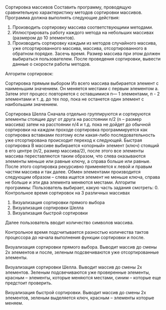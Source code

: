 Сортировка массивов
Составить программу, проводящую сравнительную характеристику методов сортировки массивов.
Программа должна выполнять следующие действия:
1. Производить сортировку массива соответствующими методами.
2. Иллюстрировать работу каждого метода на небольших массивах (размером до 10 элементов).
3. Производить сортировку каждым из методов случайного массива, уже отсортированного массива, массива, отсортированного в обратном порядке. Засечь время. Размер массива при этом должен выбираться пользователем. После проведения сортировки, вывести данные о скорости работы методов.

Алгоритм сортировок:

Сортировка прямым выбором
Из всего массива выбирается элемент с наименьшим значением. Он меняется местами с первым элементом а. Затем этот процесс повторяется с оставшимися п— 1 элементами, п - 2 элементами и т. д. до тех пор, пока не останется один элемент с наибольшим значением.

Сортировка Шелла
Сначала отдельно группируются и сортируются элементы стоящие друг от друга на расстоянии n/2 (n – размер массива) затем на расстоянии n/4 и т.д. пока не дойдет до обычной сортировки на каждом проходе сортировка программируется как сортировка вставками поэтому если какая-либо последовательность уже отсортирована происходит переход к следующей.
Быстрая сортировка
В массиве выбирается «опорный» элемент (ключ) стоящий в его центре (n/2, размер массива/2), после этого все элементы массива переставляются таким образом, что слева оказываются элементы меньше или равные ключу, а справа больше или равные. После этого сортировка рекурсивно применяется к левой и правым частям массива и так далее. 
Обмен элементами производится следующим образом – слева ищется элемент не меньше ключа, справа не больше и эти два элемента меняются местами.
Алгоритм программы:
Пользователь выбирает, какую часть задания смотреть: 
0.	Контрольное время сортировок на 3 различных массивах
1.	Визуализация сортировки прямого выбора
2.	Визуализация сортировки Шелла
3.	Визуализация быстрой сортировки

Далее пользователь вводит количество символов массива. 

Контрольное время подсчитывается разностью количества тактов процессора до начала выполнения функции сортировки и после. 

Визуализация сортировки прямого выбора. Выводит массив до смены 2х элементов и после, зеленым подсвечиваются уже отсортированные элементы. 

Визуализация сортировки Шелла. Выводит массив до смены 2х элементов. Зеленым подсвечиваются уже проверенные элементы, красным – элементы, которые меняются местами, синим – которые еще предстоит проверить.

Визуализация быстрой сортировки. Выводит массив до смены 2х элементов, зеленым выделяется ключ, красным – элементы которые меняем.  
